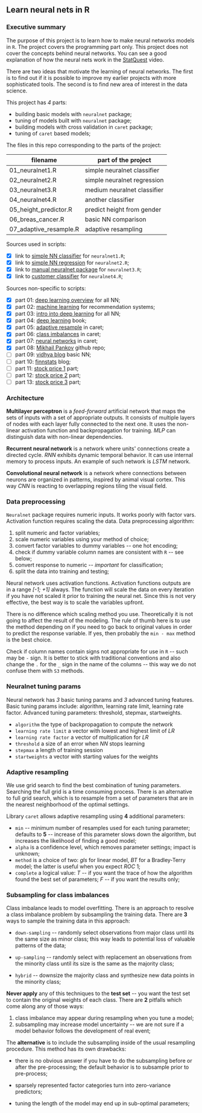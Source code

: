 ## Learn neural nets in R

### Executive summary

The purpose of this project is to learn how to make neural networks models in 
`R`. The project covers the programming part only. This project does not cover
the concepts behind neural networks. You can see a good explanation of how the
neural nets work in the [StatQuest] video. 

There are two ideas that motivate the learning of neural networks. The first is
to find out if it is possible to improve my earlier projects with more 
sophisticated tools. The second is to find new area of interest in the data 
science.

This project has *4* parts:

- building basic models with `neuralnet` package;  
- tuning of models built with `neuralnet` package;  
- building models with cross validation in `caret` package;  
- tuning of `caret` based models;  

The files in this repo corresponding to the parts of the project:

| filename               | part of the project         |
|------------------------|-----------------------------|
| 01_neuralnet1.R        | simple neuralnet classifier |
| 02_neuralnet2.R        | simple neuralnet regression |
| 03_neuralnet3.R        | medium neuralnet classifier |
| 04_neuralnet4.R        | another classifier	       |
| 05_height_predictor.R  | predict height from gender  |
| 06_breas_cancer.R      | basic NN comparison         |
| 07_adaptive_resample.R | adaptive resampling         |

Sources used in scripts:

- [x] link to [simple NN classifier] for `neuralnet1.R`;  
- [x] link to [simple NN regression] for `neuralnet2.R`;  
- [x] link to [manual neuralnet package] for `neuralnet3.R`;  
- [x] link to [customer classifier] for `neuralnet4.R`;  

Sources non-specific to scripts:

- [x] part 01: [deep learning overview] for all NN;  
- [x] part 02: [machine learning] for recommendation systems;  
- [x] part 03: [intro into deep learning] for all NN;  
- [x] part 04: [deep learning] book;  
- [x] part 05: [adaptive resample] in caret;  
- [x] part 06: [class imbalances] in caret;  
- [x] part 07: [neural networks] in caret;  
- [x] part 08: [Mikhail Pankov] github repo;
- [ ] part 09: [vidhya blog] basic NN;  
- [ ] part 10: [finnstats] blog;  
- [ ] part 11: [stock price 1] part;  
- [ ] part 12: [stock price 2] part;  
- [ ] part 13: [stock price 3] part;  

### Architecture

**Multilayer perceptron** is a *feed-forward* artificial network that maps the
sets of inputs with a set of appropriate outputs. It consists of multiple layers
of nodes with each layer fully connected to the next one. It uses the non-linear
activation function and backpropagation for training. *MLP* can distinguish data
with non-linear dependencies.

**Recurrent neural network** is a network where units' connections create a
directed cycle. *RNN* exhibits dynamic temporal behavior. It can use internal
memory to process inputs. An example of such network is *LSTM* network.

**Convolutional neural network** is a network where connections between neurons
are organized in patterns, inspired by animal visual cortex. This way *CNN* is
reacting to overlapping regions tiling the visual field.

### Data preprocessing

`Neuralnet` package requires numeric inputs. It works poorly with factor vars.
Activation function requires scaling the data. Data preprocessing algorithm:

1. split numeric and factor variables;  
2. scale numeric variables using your method of choice;  
3. convert factor variables to dummy variables -- one hot encoding;  
4. check if dummy variable column names are consistent with `R` -- see below;  
5. convert response to numeric -- *important* for classification;  
6. split the data into training and testing;  

Neural network uses activation functions. Activation functions outputs are in a
range *[-1; +1]* always. The function will scale the data on every iteration if
you have not scaled it prior to training the neural net. Since this is not very
effective, the best way is to scale the variables upfront.

There is no difference which scaling method you use. Theoretically it is not
going to affect the result of the modeling. The rule of thumb here is to use
the method depending on if you need to go back to original values in order to
predict the response variable. If yes, then probably the `min - max` method is
the best choice.

Check if column names contain signs not appropriate for use in `R` -- such
may be `-` sign. It is better to stick with traditional conventions and also
change the `.` for the `_` sign in the name of the columns -- this way we do
not confuse them with `S3` methods.

### Neuralnet tuning params

Neural network has *3* basic tuning params and *3* advanced tuning features.
Basic tuning params include: algorithm, learning rate limit, learning rate 
factor. Advanced tuning parameters: threshold, stepmax, startweights.

 - `algorithm`              the type of backpropagation to compute the network  
 - `learning rate limit`    a vector with lowest and highest limit of *LR*  
 - `learning rate factor`   a vector of multiplication for *LR*  
 - `threshold`              a size of an error when *NN* stops learning  
 - `stepmax`                a length of training session  
 - `startweights`           a vector with starting values for the weights  
 
### Adaptive resampling

We use grid search to find the best combination of tuning parameters. Searching
the full grid is a time consuming process. There is an alternative to full grid
search, which is to resample from a set of parameters that are in the nearest
neighborhood of the optimal settings.

Library `caret` allows adaptive resampling using **4** additional parameters:

- `min` -- minimum number of resamples used for each tuning parameter; defaults 
to **5** -- increase of this parameter slows down the algorithm, but increases
the likelihood of finding a good model;  
- `alpha` is a confidence level, which removes parameter settings; impact is
unknown;  
- `method` is a choice of two: *gls* for linear model, *BT* for a Bradley-Terry
model; the latter is useful when you expect $ROC ~ 1$;  
- `complete` a logical value: *T* -- if you want the trace of how the algorithm
found the best set of parameters; *F* -- if you want the results only;


### Subsampling for class imbalances

Class imbalance leads to model overfitting. There is an approach to resolve a 
class imbalance problem by subsampling the training data. There are **3** ways
to sample the training data in this approach:

- `down-sampling` -- randomly select observations from major class until its
the same size as minor class; this way leads to potential loss of valuable
patterns of the data;  

- `up-sampling` -- randomly select with replacement an observations from the 
minority class until its size is the same as the majority class;

- `hybrid` -- downsize the majority class and synthesize new data points in the
minority class;

**Never apply** any of this techniques to the **test set** -- you want the test
set to contain the original weights of each class. There are **2** pitfalls
which come along any of those ways:

1. class imbalance may appear during resampling when you tune a model;  
2. subsampling may increase model uncertainty -- we are not sure if a model
behavior follows the development of real event;

The **alternative** is to include the subsampling inside of the usual resampling
procedure. This method has its own drawbacks:

- there is no obvious answer if you have to do the subsampling before or after
the pre-processing; the default behavior is to subsample prior to pre-process;  

- sparsely represented factor categories turn into zero-variance predictors;  
- tuning the length of the model may end up in sub-optimal parameters;  


<br />
<br />

[StatQuest]: https://www.youtube.com/watch?v=CqOfi41LfDw&list=PLblh5JKOoLUIxGDQs4LFFD--41Vzf-ME1
[simple NN classifier]: https://www.r-bloggers.com/2018/10/neuralnet-train-and-test-neural-networks-using-r/
[simple NN regression]: https://www.r-bloggers.com/2015/09/fitting-a-neural-network-in-r-neuralnet-package/
[manual neuralnet package]: https://rdrr.io/cran/neuralnet/man/neuralnet-package.html
[customer classifier]: http://www.learnbymarketing.com/tutorials/neural-networks-in-r-tutorial/
[deep learning overview]: https://www.r-bloggers.com/2017/02/deep-learning-in-r-2/
[machine learning]: https://rafalab.github.io/dsbook/introduction-to-machine-learning.html
[intro into deep learning]: https://koalaverse.github.io/machine-learning-in-R/deep-neural-networks.html
[deep learning]: https://srdas.github.io/DLBook/
[adaptive resample]: https://topepo.github.io/caret/adaptive-resampling.html
[class imbalances]: https://topepo.github.io/caret/subsampling-for-class-imbalances.html
[neural networks]: https://topepo.github.io/caret/train-models-by-tag.html#neural-network
[Mikhail Pankov]: https://github.com/Mishkail/NeuralNetR
[vidhya blog]: https://www.analyticsvidhya.com/blog/2017/09/creating-visualizing-neural-network-in-r/
[finnstats]: https://www.r-bloggers.com/2021/04/deep-neural-network-in-r/
[stock price 1]: https://stackoverflow.com/questions/38010806/predicting-price-using-previous-prices-with-r-and-neural-networks-neuralnet
[stock price 2]: https://github.com/niki864/Simple-Stock-Predictor-xgboost-knn-
[stock price 3]: https://stats.stackexchange.com/questions/44962/r-neural-net-training-and-prediction


